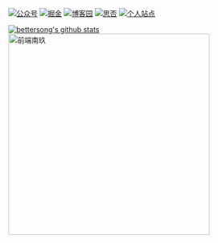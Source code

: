 
[![公众号](https://img.shields.io/badge/%E5%85%AC%E4%BC%97%E5%8F%B7-%E5%89%8D%E7%AB%AF%E5%8D%97%E7%8E%96-brightgre?style=flat-square&logo=WeChat)](https://blog-static.cnblogs.com/files/songyao666/nanjiu.gif) [![掘金](https://img.shields.io/badge/%E6%8E%98%E9%87%91-%E5%8D%97%E7%8E%96-blue?style=flat-square)](https://juejin.cn/user/219558057873005/posts) [![博客园](https://img.shields.io/badge/%E5%8D%9A%E5%AE%A2%E5%9B%AD-%E5%8D%97%E7%8E%96-critical?style=flat-square)](https://www.cnblogs.com/songyao666/) [![思否](https://img.shields.io/badge/%E6%80%9D%E5%90%A6-%E5%8D%97%E7%8E%96-green?style=flat-square)](https://segmentfault.com/u/nanjiu606) [![个人站点](https://img.shields.io/badge/%E4%B8%AA%E4%BA%BA%E7%AB%99%E7%82%B9-%E5%89%8D%E7%AB%AF%E5%8D%97%E7%8E%96-blueviolet?style=flat-square)](https://bettersong.github.io/)


[![bettersong's github stats](https://github-readme-stats.vercel.app/api?username=bettersong&show_icons=true&theme=tokyonight)](https://github.com/bettersong/github-readme-stats) 
<img src="https://blog-static.cnblogs.com/files/songyao666/nanjiu.gif?t=2" alt="前端南玖" width="400" align="bottom" />


